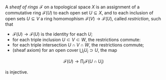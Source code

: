 A *sheaf of rings* $\mathcal{F}$ on a topological space $X$ is an assignment of a commutative ring $\mathcal{F}(U)$ to each open set $U \subseteq X$, and to each inclusion of open sets $U \subseteq V$ a ring homomophism $\mathcal{F}(V) \to \mathcal{F}(U)$, called *restriction*, such that

- $\mathcal{F}(U) \to \mathcal{F}(U)$ is the identity for each $U$;
- for each triple inclusion $U \subset V \subset W$, the restrictions commute:
- for each triple intersection $U \cap V \cap W$, the restrictions commute;
- (sheaf axiom) for an open cover $\bigcup_i U_i \supset U$, the map

$$
\mathcal{F}(U) \to \prod_i \mathcal{F}(U \cap U_i)
$$

is injective.
